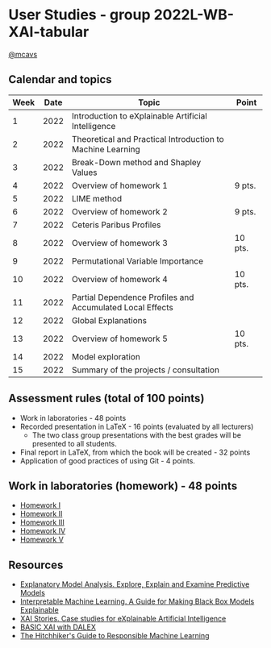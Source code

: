 # User Studies - group 2022L-WB-XAI-tabular

[@mcavs](https://github.com/mcavs)

## Calendar and topics

| Week | Date          | Topic                                                            | Point |
|------|---------------|------------------------------------------------------------------|-------|
|  1   | 2022          | Introduction to eXplainable Artificial Intelligence              |       |
|  2   | 2022          | Theoretical and Practical Introduction to Machine Learning       |       |
|  3   | 2022          | Break-Down method and Shapley Values                             |       |
|  4   | 2022          | Overview of homework 1                                           | 9 pts.|
|  5   | 2022          | LIME method                                                      |       |
|  6   | 2022          | Overview of homework 2                                           | 9 pts.|
|  7   | 2022          | Ceteris Paribus Profiles                                         |       |
|  8   | 2022          | Overview of homework 3                                           |10 pts.|
|  9   | 2022          | Permutational Variable Importance                                |       |
| 10   | 2022          | Overview of homework 4                                           |10 pts.|
| 11   | 2022          | Partial Dependence Profiles and Accumulated Local Effects        |       |
| 12   | 2022          | Global Explanations                                              |       |
| 13   | 2022          | Overview of homework 5                                           |10 pts.|
| 14   | 2022          | Model exploration                                                |       |
| 15   | 2022          | Summary of the projects / consultation                           |       |


## Assessment rules (total of 100 points)
* Work in laboratories - 48 points
* Recorded presentation in LaTeX - 16 points (evaluated by all lecturers)
  * The two class group presentations with the best grades will be presented to all students.
* Final report in LaTeX, from which the book will be created - 32 points
* Application of good practices of using Git - 4 points.


## Work in laboratories (homework) - 48 points
* [Homework I  ]()   
* [Homework II ]()
* [Homework III]()
* [Homework IV ]()
* [Homework V  ]()

## Resources

* [Explanatory Model Analysis. Explore, Explain and Examine Predictive Models](https://ema.drwhy.ai/)
* [Interpretable Machine Learning. A Guide for Making Black Box Models Explainable](https://christophm.github.io/interpretable-ml-book/)
* [XAI Stories. Case studies for eXplainable Artificial Intelligence](https://pbiecek.github.io/xai_stories/)
* [BASIC XAI with DALEX](https://medium.com/responsibleml/tagged/basic-xai)
* [The Hitchhiker's Guide to Responsible Machine Learning](https://betaandbit.github.io/RML/)
